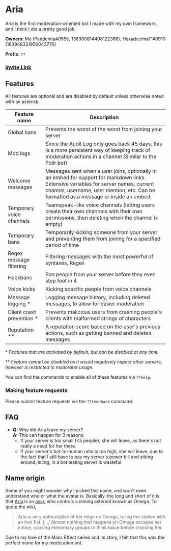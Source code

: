# Aria
Aria is the first moderation-oriented bot I made with my own framework, and I think I did a pretty good job.
<base target="_parent">

**Owners**: Me (Pandentia#0555, 136900814408122368), Hexadecimal™#0910 (163948331956043776)

**Prefix**: `??`

### <a href="https://discordapp.com/oauth2/authorize?client_id=244901248153681931&scope=bot" target="_blank">Invite Link</a>

## Features
All features are optional and are disabled by default unless otherwise noted with an asterisk.

Feature name | Description
--- | ---
Global bans | Prevents the worst of the worst from joining your server
Mod logs | Since the Audit Log only goes back 45 days, this is a more persistent way of keeping track of moderation actions in a channel (Similar to the Pollr bot)
Welcome messages | Messages sent when a user joins, optionally in an embed for support for markdown links. Extensive variables for server names, current channel, username, user mention, etc. Can be formatted as a message or inside an embed.
Temporary voice channels | Teamspeak-like voice channels (letting users create their own channels with their own permissions, then deleting when the channel is empty)
Temporary bans | Temporarily kicking someone from your server and preventing them from joining for a specified period of time
Regex message filtering | Filtering messages with the most powerful of syntaxes, Regex
Hackbans | Ban people from your server before they even step foot in it
Voice kicks | Kicking specific people from voice channels
Message logging \* | Logging message history, including deleted messages, to allow for easier moderation
Client crash prevention \* | Prevents malicious users from crashing people's clients with malformed strings of characters
Reputation \*\* | A reputation score based on the user's previous actions, such as getting banned and deleted messages

\* *Features that are activated by default, but can be disabled at any time.*

\*\* *Feature cannot be disabled as it would negatively impact other servers, however is restricted to moderator usage.*

You can find the commands to enable all of these features via `??help`.

### Making feature requests
Please submit feature requests via the `??feedback` command.

## FAQ
* **Q:** Why did Aria leave my server?<br>
  **A:** This can happen for 3 reasons:
    * If your server is too small (<5 people), she will leave, as there's not really a need for her there.
    * If your server's bot-to-human ratio is too high, she will leave, due to the fact that I still have to
      pay my server's power bill and sitting around, idling, in a bot testing server is wasteful.

## Name origin
Some of you might wonder why I picked this name, and won't
even understand who or what the avatar is. Basically, the long
and short of it is that <a href="http://masseffect.wikia.com/wiki/Aria_T'Loak" target="_blank">Aria</a>
is an <a href="http://masseffect.wikia.com/wiki/Asari" target="_blank">asari</a> who controls
a mining asteroid known as Omega. To quote the wiki,
> Aria is very authoritative of her reign on Omega, ruling the
station with an iron fist. *[...]* Almost nothing that happens on Omega escapes her notice, causing mercenary groups
to think twice before crossing her.

Due to my love of the Mass Effect series and its story, I felt that this was the perfect name for my moderation bot.
